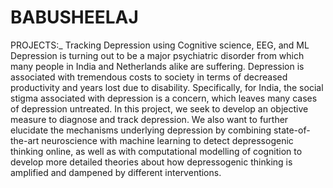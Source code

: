# BABUSHEELAJ
 PROJECTS:_
 Tracking Depression using Cognitive  science, EEG, and ML
Depression is turning out to be a major psychiatric disorder from which
many people in India and Netherlands alike are suffering.
Depression is associated with tremendous costs to society in terms of decreased productivity
and years lost due to disability. Specifically, for India, the social stigma associated with depression is a concern,
which leaves many cases of depression untreated.
In this project, we seek to develop an objective measure to diagnose and track depression. 
We also want to further elucidate the mechanisms underlying depression by combining state-of-the-art neuroscience with machine learning to detect depressogenic thinking online, 
as well as with computational modelling of cognition to develop more detailed theories about how depressogenic thinking is amplified and dampened by different interventions.

